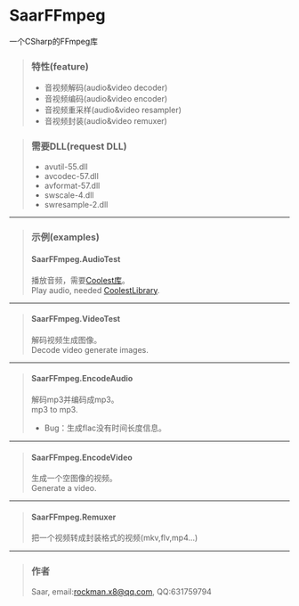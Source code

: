 # SaarFFmpeg

一个CSharp的FFmpeg库

> ### 特性(feature)
> * 音视频解码(audio&video decoder)
> * 音视频编码(audio&video encoder)
> * 音视频重采样(audio&video resampler)
> * 音视频封装(audio&video remuxer)

> ### 需要DLL(request DLL)
> * avutil-55.dll
> * avcodec-57.dll
> * avformat-57.dll
> * swscale-4.dll
> * swresample-2.dll

***

> ### 示例(examples)
> #### SaarFFmpeg.AudioTest
> 播放音频，需要[Coolest库](https://github.com/ibukisaar/Coolest)。<br>
> Play audio, needed [CoolestLibrary](https://github.com/ibukisaar/Coolest).
***
> #### SaarFFmpeg.VideoTest
> 解码视频生成图像。<br>
> Decode video generate images.
***
> #### SaarFFmpeg.EncodeAudio
> 解码mp3并编码成mp3。<br>
> mp3 to mp3.<br>
> * Bug：生成flac没有时间长度信息。
> 
***
> #### SaarFFmpeg.EncodeVideo
> 生成一个空图像的视频。<br>
> Generate a video.<br>
***
> #### SaarFFmpeg.Remuxer
> 把一个视频转成封装格式的视频(mkv,flv,mp4...)

***

> ### 作者
> Saar, email:rockman.x8@qq.com, QQ:631759794
